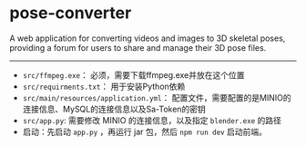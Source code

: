 # pose-converter
 A web application for converting videos and images to 3D skeletal poses, providing a forum for users to share and manage their 3D pose files.

---

- `src/ffmpeg.exe`： 必须，需要下载ffmpeg.exe并放在这个位置
- `src/requirments.txt`： 用于安装Python依赖
- `src/main/resources/application.yml`： 配置文件，需要配置的是MINIO的连接信息、MySQL的连接信息以及Sa-Token的密钥
- `src/app.py`: 需要修改 MINIO 的连接信息，以及指定 `blender.exe` 的路径
- 启动：先启动 `app.py` ，再运行 jar 包，然后 `npm run dev` 启动前端。
